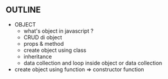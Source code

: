 ## OUTLINE
- OBJECT
    - what's object in javascript ?
    - CRUD di object
    - props & method
    - create object using class
    - inheritance
    - data collection and loop inside object or data collection
- create object using function => constructor function
